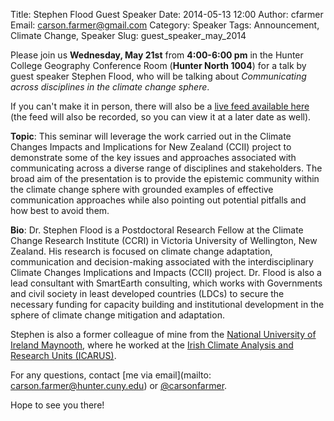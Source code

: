 Title: Stephen Flood Guest Speaker
Date: 2014-05-13 12:00
Author: cfarmer
Email: carson.farmer@gmail.com
Category: Speaker
Tags: Announcement, Climate Change, Speaker
Slug: guest_speaker_may_2014

Please join us **Wednesday, May 21st** from **4:00-6:00 pm** in the Hunter College Geography 
Conference Room (**Hunter North 1004**) for a talk by guest speaker Stephen Flood, who will be talking about *Communicating across disciplines in the climate change sphere*.

If you can't make it in person, there will also be a [live feed available here][feed] (the feed will also be recorded, so you can view it at a later date as well).

**Topic**: This seminar will leverage the work carried out in the Climate Changes Impacts and Implications for New Zealand (CCII) project to demonstrate some of the key issues and approaches associated with communicating across a diverse range of disciplines and stakeholders. The broad aim of the presentation is to provide the epistemic community within the climate change sphere with grounded examples of effective communication approaches while also pointing out potential pitfalls and how best to avoid them.

**Bio**: Dr. Stephen Flood is a Postdoctoral Research Fellow at the Climate Change Research Institute (CCRI) in Victoria University of Wellington, New Zealand. His research is focused on climate change adaptation, communication and decision-making associated with the interdisciplinary Climate Changes Implications and Impacts (CCII) project. Dr. Flood is also a lead consultant with SmartEarth consulting, which works with Governments and civil society in least developed countries (LDCs) to secure the necessary funding for capacity building and institutional development in the sphere of climate change mitigation and adaptation.

Stephen is also a former colleague of mine from the [National University of Ireland Maynooth][nuim], where he worked at the [Irish Climate Analysis and Research Units (ICARUS)][icarus].

For any questions, contact [me via email](mailto: carson.farmer@hunter.cuny.edu) or [@carsonfarmer](http://twitter.com/carsonfarmer).

Hope to see you there!

[feed]: https://plus.google.com/u/0/events/ccludsocarc92guqs3p8370lr6g
[nuim]: http://www.nuim.ie/
[icarus]: http://icarus.nuim.ie/
